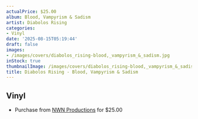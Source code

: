 ```yaml
---
actualPrice: $25.00
album: Blood, Vampyrism & Sadism
artist: Diabolos Rising
categories:
- Vinyl
date: '2025-08-15T05:19:44'
draft: false
images:
- /images/covers/diabolos_rising-blood,_vampyrism_&_sadism.jpg
inStock: true
thumbnailImage: /images/covers/diabolos_rising-blood,_vampyrism_&_sadism-thumb.jpg
title: Diabolos Rising - Blood, Vampyrism & Sadism
---
```


## Vinyl
* Purchase from [NWN Productions](http://shop.nwnprod.com/index.php?route=product/product&path=75&product_id=61688&sort=pd.name&order=ASC) for $25.00
